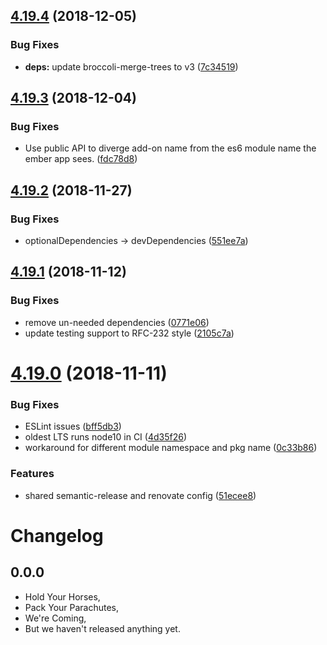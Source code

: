 ## [4.19.4](https://github.com/mike-north/ember-lodash/compare/v4.19.3...v4.19.4) (2018-12-05)


### Bug Fixes

* **deps:** update broccoli-merge-trees to v3 ([7c34519](https://github.com/mike-north/ember-lodash/commit/7c34519))

## [4.19.3](https://github.com/mike-north/ember-lodash/compare/v4.19.2...v4.19.3) (2018-12-04)


### Bug Fixes

* Use public API to diverge add-on name from the es6 module name the ember app sees. ([fdc78d8](https://github.com/mike-north/ember-lodash/commit/fdc78d8))

## [4.19.2](https://github.com/mike-north/ember-lodash/compare/v4.19.1...v4.19.2) (2018-11-27)


### Bug Fixes

* optionalDependencies -> devDependencies ([551ee7a](https://github.com/mike-north/ember-lodash/commit/551ee7a))

## [4.19.1](https://github.com/mike-north/ember-lodash/compare/v4.19.0...v4.19.1) (2018-11-12)


### Bug Fixes

* remove un-needed dependencies ([0771e06](https://github.com/mike-north/ember-lodash/commit/0771e06))
* update testing support to RFC-232 style ([2105c7a](https://github.com/mike-north/ember-lodash/commit/2105c7a))

# [4.19.0](https://github.com/mike-north/ember-lodash/compare/v4.18.0...v4.19.0) (2018-11-11)


### Bug Fixes

* ESLint issues ([bff5db3](https://github.com/mike-north/ember-lodash/commit/bff5db3))
* oldest LTS runs node10 in CI ([4d35f26](https://github.com/mike-north/ember-lodash/commit/4d35f26))
* workaround for different module namespace and pkg name ([0c33b86](https://github.com/mike-north/ember-lodash/commit/0c33b86))


### Features

* shared semantic-release and renovate config ([51ecee8](https://github.com/mike-north/ember-lodash/commit/51ecee8))

Changelog
=========

## 0.0.0

- Hold Your Horses,
- Pack Your Parachutes,
- We're Coming,
- But we haven't released anything yet.
